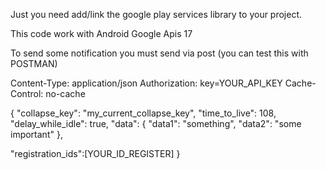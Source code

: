 Just you need add/link the google play services library to your project.

This code work with Android Google Apis 17


To send some notification you must send via post (you can test this with POSTMAN)

Content-Type: application/json
Authorization: key=YOUR_API_KEY
Cache-Control: no-cache

{ "collapse_key": "my_current_collapse_key", 
  "time_to_live": 108, 
  "delay_while_idle": true, 
  "data": { 
      "data1": "something", 
      "data2": "some important" 
  }, 
  
  "registration_ids":[YOUR_ID_REGISTER] 
}
